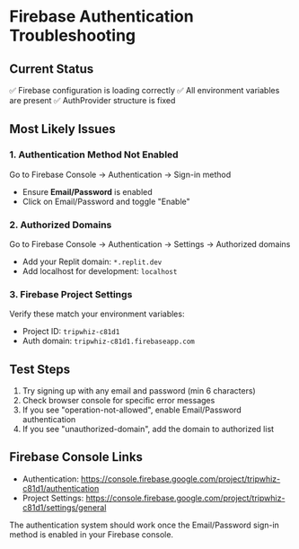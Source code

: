 # Firebase Authentication Troubleshooting

## Current Status
✅ Firebase configuration is loading correctly
✅ All environment variables are present
✅ AuthProvider structure is fixed

## Most Likely Issues

### 1. Authentication Method Not Enabled
Go to Firebase Console → Authentication → Sign-in method
- Ensure **Email/Password** is enabled
- Click on Email/Password and toggle "Enable"

### 2. Authorized Domains
Go to Firebase Console → Authentication → Settings → Authorized domains
- Add your Replit domain: `*.replit.dev`
- Add localhost for development: `localhost`

### 3. Firebase Project Settings
Verify these match your environment variables:
- Project ID: `tripwhiz-c81d1`
- Auth domain: `tripwhiz-c81d1.firebaseapp.com`

## Test Steps
1. Try signing up with any email and password (min 6 characters)
2. Check browser console for specific error messages
3. If you see "operation-not-allowed", enable Email/Password authentication
4. If you see "unauthorized-domain", add the domain to authorized list

## Firebase Console Links
- Authentication: https://console.firebase.google.com/project/tripwhiz-c81d1/authentication
- Project Settings: https://console.firebase.google.com/project/tripwhiz-c81d1/settings/general

The authentication system should work once the Email/Password sign-in method is enabled in your Firebase console.